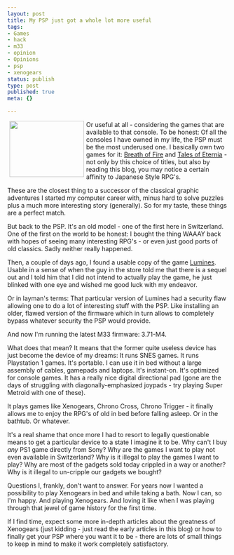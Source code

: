```yaml
---
layout: post
title: My PSP just got a whole lot more useful
tags:
- Games
- hack
- m33
- opinion
- Opinions
- psp
- xenogears
status: publish
type: post
published: true
meta: {}

---
```

<a class='serendipity_image_link' href='/uploads/update.jpg'><!-- s9ymdb:31 --><img width="170" height="128" style="float: left; border: 0px; padding-left: 5px; padding-right: 5px;" src="/uploads/update.serendipityThumb.jpg" alt="" /></a><p>Or useful at all - considering the games that are available to that console. To be honest: Of all the consoles I have owned in my life, the PSP must be the most underused one. I basically own two games for it: <a href="http://www.gamefaqs.com/portable/psp/data/928759.html">Breath of Fire</a> and <a href="http://www.gamefaqs.com/portable/psp/data/920817.html">Tales of Eternia</a> - not only by this choice of titles, but also by reading this blog, you may notice a certain affinity to Japanese Style RPG's.</p> <p>These are the closest thing to a successor of the classical graphic adventures I started my computer career with, minus hard to solve puzzles plus a much more interesting story (generally). So for my taste, these things are a perfect match.</p> <p>But back to the PSP. It's an old model - one of the first here in Switzerland. One of the first on the world to be honest: I bought the thing WAAAY back with hopes of seeing many interesting RPG's - or even just good ports of old classics. Sadly neither really happened.</p> <p>Then, a couple of days ago, I found a usable copy of the game <a href="http://www.gamefaqs.com/portable/psp/data/924594.html">Lumines</a>. Usable in a sense of when the guy in the store told me that there is a sequel out and I told him that I did not intend to actually play the game, he just blinked with one eye and wished me good luck with my endeavor. </p> <p>Or in layman's terms: That particular version of Lumines had a security flaw allowing one to do a lot of interesting stuff with the PSP. Like installing an older, flawed version of the firmware which in turn allows to completely bypass whatever security the PSP would provide.</p> <p>And now I'm running the latest M33 firmware: 3.71-M4. </p> <p>What does that mean? It means that the former quite useless device has just become the device of my dreams: It runs SNES games. It runs Playstation 1 games. It's portable. I can use it in bed without a large assembly of cables, gamepads and laptops. It's instant-on. It's optimized for console games. It has a really nice digital directional pad (gone are the days of struggling with diagonally-emphasized joypads - try playing Super Metroid with one of these).</p> <p>It plays games like Xenogears, Chrono Cross, Chrono Trigger - it finally allows me to enjoy the RPG's of old in bed before falling asleep. Or in the bathtub. Or whatever.</p> <p>It's a real shame that once more I had to resort to legally questionable means to get a particular device to a state I imagine it to be. Why can't I buy <em>any</em> PS1 game directly from Sony? Why are the games I want to play not even available in Switzerland? Why is it illegal to play the games I want to play? Why are most of the gadgets sold today crippled in a way or another? Why is it illegal to un-cripple our gadgets we bought?</p> <p>Questions I, frankly, don't want to answer. For years now I wanted a possibility to play Xenogears in bed and while taking a bath. Now I can, so I'm happy. And playing Xenogears. And loving it like when I was playing through that jewel of game history for the first time.</p> <p>If I find time, expect some more in-depth articles about the greatness of Xenogears (just kidding - just read the early articles in this blog) or how to finally get your PSP where you want it to be - there are lots of small things to keep in mind to make it work completely satisfactory.&nbsp; </p>
